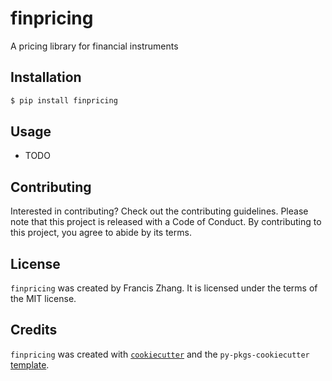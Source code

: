 # finpricing

A pricing library for financial instruments

## Installation

```bash
$ pip install finpricing
```

## Usage

- TODO

## Contributing

Interested in contributing? Check out the contributing guidelines. Please note that this project is released with a Code of Conduct. By contributing to this project, you agree to abide by its terms.

## License

`finpricing` was created by Francis Zhang. It is licensed under the terms of the MIT license.

## Credits

`finpricing` was created with [`cookiecutter`](https://cookiecutter.readthedocs.io/en/latest/) and the `py-pkgs-cookiecutter` [template](https://github.com/py-pkgs/py-pkgs-cookiecutter).
